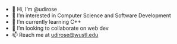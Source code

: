 - 👋 Hi, I’m @udirose
- 👀 I’m interested in Computer Science and Software Development
- 🌱 I’m currently learning C++
- 💞️ I’m looking to collaborate on web dev
- 📫 Reach me at udirose@wustl.edu

